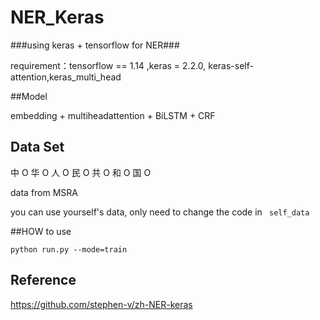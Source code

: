 # NER_Keras

###using keras + tensorflow for NER###

requirement：tensorflow == 1.14  ,keras = 2.2.0, keras-self-attention,keras_multi_head

##Model

embedding + multiheadattention + BiLSTM + CRF


## Data Set
中	O
华	O
人	O
民	O
共	O
和	O
国	O

data from MSRA

you can use yourself's  data, only need to change the code in  `  self_data `

##HOW to use

`python run.py --mode=train `

## Reference
https://github.com/stephen-v/zh-NER-keras